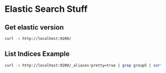 # Elastic Search Stuff

## Get elastic version

```bash
curl -s http://localhost:9200/
```

## List Indices Example

```bash
curl -s http://localhost:9200/_aliases?pretty=true | grep group5 | sort
```
